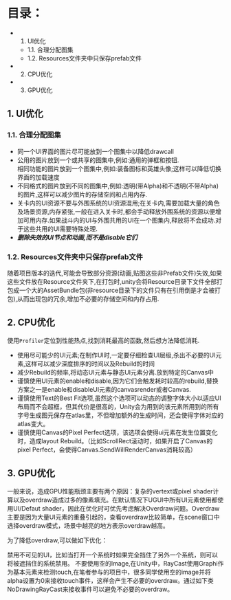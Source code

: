 # 目录：
- 1. UI优化
    - 1.1. 合理分配图集
    - 1.2. Resources文件夹中只保存prefab文件
- 2. CPU优化
- 3. GPU优化
## 1. UI优化

### 1.1. 合理分配图集

- 同一个UI界面的图片尽可能放到一个图集中以降低drawcall
- 公用的图片放到一个或共享的图集中,例如:通用的弹框和按钮.<br>
相同功能的图片放到一个图集中,例如:装备图标和英雄头像;这样可以降低切换界面的加载速度
- 不同格式的图片放到不同的图集中,例如:透明(带Alpha)和不透明(不带Alpha)的图片,这样可以减少图片的存储空间和占用内存.
- 关卡内的UI资源不要与外围系统的UI资源混用;在关卡内,需要加载大量的角色及场景资源,内存紧张,一般在进入关卡时,都会手动释放外围系统的资源以便增加可用内存.如果战斗内的UI与外围共用的UI在一个图集内,释放将不会成功.对于这些共用的UI需要特殊处理.
- ***删除失效的UI节点和动画,而不是disable它们***

### 1.2. Resources文件夹中只保存prefab文件

随着项目版本的迭代,可能会导致部分资源(动画,贴图这些非Prefab文件)失效,如果这些文件放在Resource文件夹下,在打包时,unity会将Resource目录下文件全部打包成一个大的AssetBundle包(非resource目录下的文件只有在引用倒是才会被打包),从而出现包的冗余,增加不必要的存储空间和内存占用.

## 2. CPU优化

使用`Profiler`定位到性能热点,找到消耗最高的函数,然后想方法降低消耗.

- 使用尽可能少的UI元素;在制作UI时,一定要仔细检查UI层级,杀出不必要的UI元素,这样可以减少深度排序的时间以及Rebuild的时间
- 减少Rebuild的频率,将动态UI元素与静态UI元素分离.放到特定的Canvas中
- 谨慎使用UI元素的enable和disable,因为它们会触发耗时较高的rebuild,替换方案之一是enable和disableUI元素的canvasrender或者Canvas.
- 谨慎使用Text的Best Fit选项,虽然这个选项可以动态的调整字体大小以适应UI布局而不会超框，但其代价是很高的，Unity会为用到的该元素所用到的所有字号生成图元保存在atlas里，不但增加额外的生成时间，还会使得字体对应的atlas变大。
- 谨慎使用Canvas的Pixel Perfect选项，该选项会使得ui元素在发生位置变化时，造成layout Rebuild。（比如ScrollRect滚动时，如果开启了Canvas的pixel Perfect，会使得Canvas.SendWillRenderCanvas消耗较高）

## 3. GPU优化

一般来说，造成GPU性能瓶颈主要有两个原因：复杂的vertext或pixel shader计算以及overdraw造成过多的像素填充。在默认情况下UGUI中所有UI元素使用都使用UI/Defaut shader，因此在优化时可优先考虑解决Overdraw问题。Overdraw主要是因为大量UI元素的重叠引起的，查看overdraw比较简单，在scene窗口中选择overdraw模式，场景中越亮的地方表示overdraw越高。

为了降低overdraw,可以做如下优化：

禁用不可见的UI，比如当打开一个系统时如果完全挡住了另外一个系统，则可以将被遮挡住的系统禁用。
不要使用空的Image,在Unity中，RayCast使用Graphi作为基本元素来检测touch,在笔者参与的项目中，很多同学使用空的image并将alpha设置为0来接收touch事件，这样会产生不必要的overdraw。通过如下类NoDrawingRayCast来接收事件可以避免不必要的overdraw。


